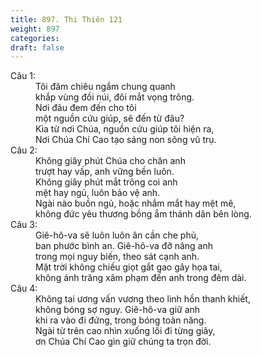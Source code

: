 ```yaml
---
title: 897. Thi Thiên 121
weight: 897
categories: 
draft: false
---
```

<dl><dt>Câu 1:</dt><dd data-verse="1">Tôi đăm chiêu ngắm chung quanh <br/>khắp vùng đồi núi, đôi mắt vọng trông. <br/>Nơi đâu đem đến cho tôi <br/>một nguồn cứu giúp, sẽ đến từ đâu? <br/>Kìa từ nơi Chúa, nguồn cứu giúp tôi hiện ra, <br/>Nơi Chúa Chí Cao tạo sáng non sông vũ trụ. </dd><dt>Câu 2:</dt><dd data-verse="2">Không giây phút Chúa cho chân anh <br/>trượt hay vấp, anh vững bền luôn. <br/>Không giây phút mắt trông coi anh <br/>mệt hay ngủ, luôn bảo vệ anh. <br/>Ngài nào buồn ngủ, hoặc nhắm mắt hay mệt mê, <br/>không đức yêu thương bồng ẵm thánh dân bên lòng. </dd><dt>Câu 3:</dt><dd data-verse="3">Giê-hô-va sẽ luôn luôn ân cần che phủ, <br/>ban phước bình an. Giê-hô-va đỡ nâng anh <br/>trong mọi nguy biến, theo sát cạnh anh. <br/>Mặt trời không chiếu giọt gắt gao gây họa tai, <br/>không ánh trăng xâm phạm đến anh trong đêm dài. </dd><dt>Câu 4:</dt><dd data-verse="4">Không tai ương vấn vương theo linh hồn thanh khiết, <br/>không bóng sợ nguy. Giê-hô-va giữ anh <br/>khi ra vào đi đứng, trong bóng toàn năng. <br/>Ngài từ trên cao nhìn xuống lối đi từng giây, <br/>ơn Chúa Chí Cao gìn giữ chúng ta trọn đời. </dd></dl>